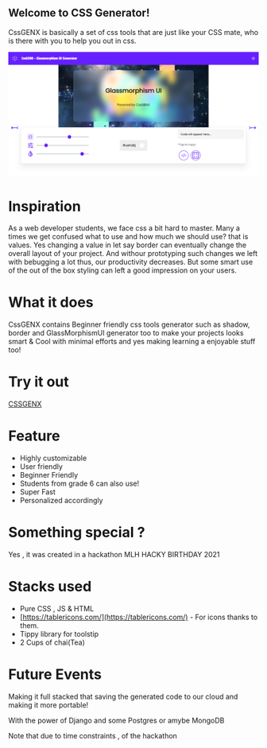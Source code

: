## Welcome to CSS Generator!

CssGENX is basically a set of css tools that are just like your CSS mate, who is there with you to help you out in css.

![](assets/img/2.PNG)

# Inspiration

As a web developer students, we face css a bit hard to master. Many a times we get confused what to use and how much we should use? that is values. Yes changing a value in let say border can eventually change the overall layout of your project. And withour prototyping such changes we left with bebugging a lot thus, our productivity decreases. But some smart use of the out of the box styling can left a good impression on your users.

# What it does

CssGENX contains Beginner friendly css tools generator such as shadow, border and GlassMorphismUI generator too to make your projects looks smart & Cool with minimal efforts and yes making learning a enjoyable stuff too!

# Try it out

[CSSGENX](https://anicode.in/cssgenx/)

# Feature 

+ Highly customizable
+ User friendly
+ Beginner Friendly
+ Students from grade 6 can also use!
+ Super Fast
+ Personalized accordingly

# Something special ?

Yes , it was created in a hackathon MLH HACKY BIRTHDAY 2021

# Stacks used

+ Pure CSS , JS & HTML 
+ [https://tablericons.com/](https://tablericons.com/) - For icons thanks to them.
+ Tippy library for toolstip
+ 2 Cups of chai(Tea)


# Future Events

Making it full stacked that saving the generated code to our cloud and making it more portable!

With the power of Django and some Postgres or amybe MongoDB

Note that due to time constraints , of the hackathon
